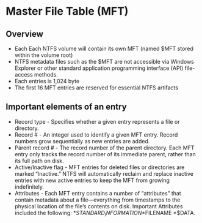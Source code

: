 # Master File Table \(MFT\)

## Overview
* Each Each NTFS volume will contain its own MFT (named $MFT stored within the volume root)
* NTFS metadata files such as the $MFT are not accessible via Windows Explorer or other standard application programming interface (API) file-access methods. 
* Each entries is 1,024 byte
* The first 16 MFT entries are reserved for essential NTFS artifacts

## Important elements of an entry
* Record type - Specifies whether a given entry represents a file or directory.
* Record # - An integer used to identify a given MFT entry. Record numbers grow sequentially as new entries are added.
* Parent record # - The record number of the parent directory. Each MFT entry only tracks the record number of its immediate parent, rather than its full path on disk. 
* Active/Inactive flag - MFT entries for deleted files or directories are marked “Inactive.” NTFS will automatically reclaim and replace inactive entries with new active entries to keep the MFT from growing indefinitely.
* Attributes - Each MFT entry contains a number of “attributes” that contain metadata about a file—everything from timestamps to the physical location of the file’s contents on disk. 
 Important Attributes included the following:
 *$STANDARD_INFORMATION
 *$FILENAME
 *$DATA.
